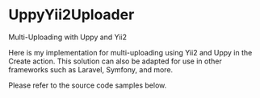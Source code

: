 # UppyYii2Uploader
Multi-Uploading with Uppy and Yii2

Here is my implementation for multi-uploading using Yii2 and Uppy in the Create action. This solution can also be adapted for use in other frameworks such as Laravel, Symfony, and more.

Please refer to the source code samples below.
